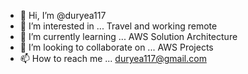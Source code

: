 - 👋 Hi, I’m @duryea117
- 👀 I’m interested in ... Travel and working remote
- 🌱 I’m currently learning ... AWS Solution Architecture
- 💞️ I’m looking to collaborate on ... AWS Projects
- 📫 How to reach me ... duryea117@gmail.com

<!---
duryea117/duryea117 is a ✨ special ✨ repository because its `README.md` (this file) appears on your GitHub profile.
You can click the Preview link to take a look at your changes.
--->
